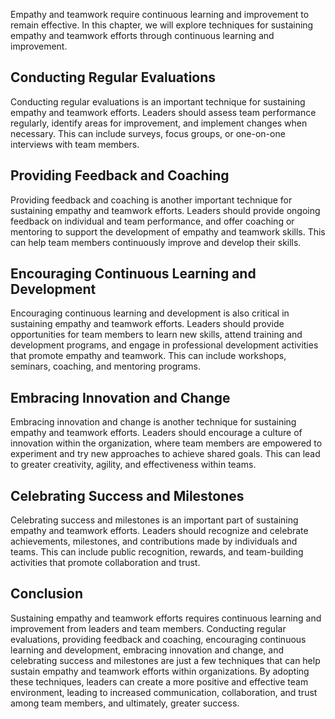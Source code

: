 
Empathy and teamwork require continuous learning and improvement to remain effective. In this chapter, we will explore techniques for sustaining empathy and teamwork efforts through continuous learning and improvement.

Conducting Regular Evaluations
------------------------------

Conducting regular evaluations is an important technique for sustaining empathy and teamwork efforts. Leaders should assess team performance regularly, identify areas for improvement, and implement changes when necessary. This can include surveys, focus groups, or one-on-one interviews with team members.

Providing Feedback and Coaching
-------------------------------

Providing feedback and coaching is another important technique for sustaining empathy and teamwork efforts. Leaders should provide ongoing feedback on individual and team performance, and offer coaching or mentoring to support the development of empathy and teamwork skills. This can help team members continuously improve and develop their skills.

Encouraging Continuous Learning and Development
-----------------------------------------------

Encouraging continuous learning and development is also critical in sustaining empathy and teamwork efforts. Leaders should provide opportunities for team members to learn new skills, attend training and development programs, and engage in professional development activities that promote empathy and teamwork. This can include workshops, seminars, coaching, and mentoring programs.

Embracing Innovation and Change
-------------------------------

Embracing innovation and change is another technique for sustaining empathy and teamwork efforts. Leaders should encourage a culture of innovation within the organization, where team members are empowered to experiment and try new approaches to achieve shared goals. This can lead to greater creativity, agility, and effectiveness within teams.

Celebrating Success and Milestones
----------------------------------

Celebrating success and milestones is an important part of sustaining empathy and teamwork efforts. Leaders should recognize and celebrate achievements, milestones, and contributions made by individuals and teams. This can include public recognition, rewards, and team-building activities that promote collaboration and trust.

Conclusion
----------

Sustaining empathy and teamwork efforts requires continuous learning and improvement from leaders and team members. Conducting regular evaluations, providing feedback and coaching, encouraging continuous learning and development, embracing innovation and change, and celebrating success and milestones are just a few techniques that can help sustain empathy and teamwork efforts within organizations. By adopting these techniques, leaders can create a more positive and effective team environment, leading to increased communication, collaboration, and trust among team members, and ultimately, greater success.

